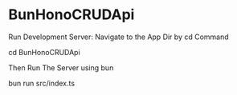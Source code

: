 # BunHonoCRUDApi

Run Development Server:
Navigate to the App Dir by cd Command 

cd BunHonoCRUDApi 

Then Run The Server using bun

bun run src/index.ts
